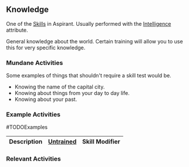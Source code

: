 ## Knowledge
One of the [Skills](Skills) in Aspirant. Usually performed with the [Intelligence](Stats#Intelligence) attribute.

General knowledge about the world. Certain training will allow you to use this for very specific knowledge.

### Mundane Activities
Some examples of things that shouldn't require a skill test would be.
* Knowing the name of the capital city.
* Knowing about things from your day to day life.
* Knowing about your past.

### Example Activities
#TODOExamples 

| Description                                      | [Untrained](Skills#Untrained) | Skill Modifier |
| ------------------------------------------------ | ----------------------------- | -------------- |


### Relevant Activities
